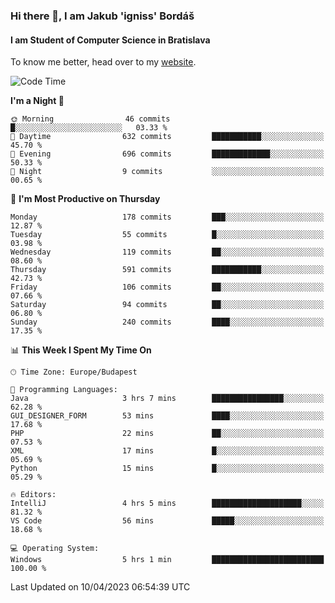 ### Hi there 👋, I am Jakub 'igniss' Bordáš

#### I am Student of Computer Science in Bratislava
To know me better, head over to my [website](https://bordas.sk).


<!--START_SECTION:waka-->
![Code Time](http://img.shields.io/badge/Code%20Time-1%2C101%20hrs%2030%20mins-blue)

**I'm a Night 🦉** 

```text
🌞 Morning                46 commits          █░░░░░░░░░░░░░░░░░░░░░░░░   03.33 % 
🌆 Daytime                632 commits         ███████████░░░░░░░░░░░░░░   45.70 % 
🌃 Evening                696 commits         █████████████░░░░░░░░░░░░   50.33 % 
🌙 Night                  9 commits           ░░░░░░░░░░░░░░░░░░░░░░░░░   00.65 % 
```
📅 **I'm Most Productive on Thursday** 

```text
Monday                   178 commits         ███░░░░░░░░░░░░░░░░░░░░░░   12.87 % 
Tuesday                  55 commits          █░░░░░░░░░░░░░░░░░░░░░░░░   03.98 % 
Wednesday                119 commits         ██░░░░░░░░░░░░░░░░░░░░░░░   08.60 % 
Thursday                 591 commits         ███████████░░░░░░░░░░░░░░   42.73 % 
Friday                   106 commits         ██░░░░░░░░░░░░░░░░░░░░░░░   07.66 % 
Saturday                 94 commits          ██░░░░░░░░░░░░░░░░░░░░░░░   06.80 % 
Sunday                   240 commits         ████░░░░░░░░░░░░░░░░░░░░░   17.35 % 
```


📊 **This Week I Spent My Time On** 

```text
🕑︎ Time Zone: Europe/Budapest

💬 Programming Languages: 
Java                     3 hrs 7 mins        ████████████████░░░░░░░░░   62.28 % 
GUI_DESIGNER_FORM        53 mins             ████░░░░░░░░░░░░░░░░░░░░░   17.68 % 
PHP                      22 mins             ██░░░░░░░░░░░░░░░░░░░░░░░   07.53 % 
XML                      17 mins             █░░░░░░░░░░░░░░░░░░░░░░░░   05.69 % 
Python                   15 mins             █░░░░░░░░░░░░░░░░░░░░░░░░   05.29 % 

🔥 Editors: 
IntelliJ                 4 hrs 5 mins        ████████████████████░░░░░   81.32 % 
VS Code                  56 mins             █████░░░░░░░░░░░░░░░░░░░░   18.68 % 

💻 Operating System: 
Windows                  5 hrs 1 min         █████████████████████████   100.00 % 
```


 Last Updated on 10/04/2023 06:54:39 UTC
<!--END_SECTION:waka-->
